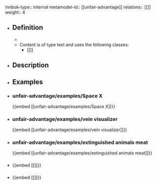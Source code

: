 innbok-type:: internal
metamodel-id:: [[unfair-advantage]]
relations:: [[]]
weight:: 4

- ## Definition
  - 
  - Content is of type text and uses the following classes:
    - [[]]
- ## Description
- ## Examples
- ### unfair-advantage/examples/Space X
  {{embed [[unfair-advantage/examples/Space X]]}}
- ### unfair-advantage/examples/vein visualizer
  {{embed [[unfair-advantage/examples/vein visualizer]]}}
- ### unfair-advantage/examples/extinguished animals meat
  {{embed [[unfair-advantage/examples/extinguished animals meat]]}}
- ### 
  {{embed [[]]}}
- ### 
  {{embed [[]]}}


